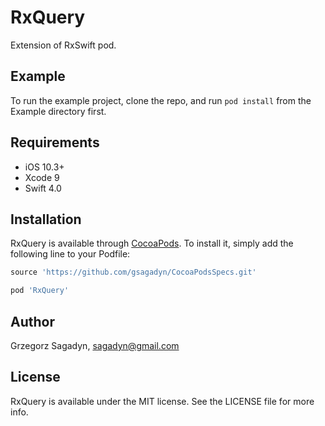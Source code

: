 # RxQuery

Extension of RxSwift pod.

## Example

To run the example project, clone the repo, and run `pod install` from the Example directory first.

## Requirements

- iOS 10.3+
- Xcode 9
- Swift 4.0

## Installation

RxQuery is available through [CocoaPods](http://cocoapods.org). To install
it, simply add the following line to your Podfile:

```ruby
source 'https://github.com/gsagadyn/CocoaPodsSpecs.git'

pod 'RxQuery'
```

## Author

Grzegorz Sagadyn, sagadyn@gmail.com

## License

RxQuery is available under the MIT license. See the LICENSE file for more info.
